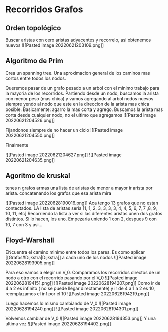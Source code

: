# Recorridos Grafos

## Orden topológico
Buscar aristas con cero aristas adyacentes y recorrelo, asi obtenemos nuevos ![[Pasted image 20220621203109.png]]

## Algoritmo de Prim
Crea un spanning tree. Una aproximacion general de los caminos mas cortos entre todos los nodos.

Queremos pasar de un grafo pesado a un arbol con el minimo trabajo para la mayoria de los recorridos.
Partiendo desde un nodo, buscamos la arista con menor peso (mas chica) y vamos agregando al arbol nodos nuevos siempre yendo al nodo que este en la direccion de la arista mas chica posible.
Basicamente: agarro la mas corta y agrego. Buscamos la arista mas corta desde cualquier nodo, no el ultimo que agregamos
![[Pasted image 20220621204526.png]]

Fijandonos siempre de no hacer un ciclo
![[Pasted image 20220621204550.png]]

FInalmente

![[Pasted image 20220621204627.png]]
![[Pasted image 20220621204635.png]]

## Agoritmo de kruskal
tenes n grafos
armas una lista de aristas de menor a mayor
ir arista por arista. concatenando los grafos que esa arista mira

![[Pasted image 20220628190016.png]]
Aca tengo 13 grafos que no estan contectados. 
LA lista de aristas seria [1, 1, 2, 3, 3, 3, 3, 4, 4, 5, 6, 7, 7 ,8, 9, 10, 11, etc]
Recorriendo la lista a ver si las diferentes aristas unen dos grafos distintos. Si lo hacen, los uno.
Empezaria uniendo 1 con 2, despues 9 con 10, 7 con 3 y asi...


## Floyd-Warshall
ENcuentra el camino minimo entre todos los pares. Es como aplicar [[Grafos#Dijkstra|Dijkstra]] a cada uno de los nodos
![[Pasted image 20220628193905.png]]

Para eso vamos a elegir un V_0. Comparamos los recorridos directos de un nodo a otro con el recorrido pasando por el V_0
![[Pasted image 20220628194151.png]]
![[Pasted image 20220628194207.png]]
Como ir de 4 a 2 es infinito ( no se puede llegar directamente) y ir de 4 a 1 a 2 es 10, reemplazamos el inf por el 10
![[Pasted image 20220628194219.png]]

Luego hacemos lo mismo cambiando de V_0
![[Pasted image 20220628194240.png]]
![[Pasted image 20220628194301.png]]

Volvemos cambiar de V_0
![[Pasted image 20220628194353.png]]
Y una ultima vez
![[Pasted image 20220628194402.png]]

